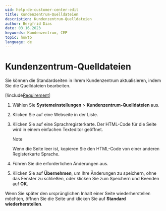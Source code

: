 ```yaml
---
uid: help-de-customer-center-edit
title: Kundenzentrum-Quelldateien
description: Kundenzentrum-Quelldateien
author: Bergfrid Dias
date: 03.16.2023
keywords: Kundenzentrum, CEP
topic: howto
language: de
---
```


# Kundenzentrum-Quelldateien

Sie können die Standardseiten in Ihrem Kundenzentrum aktualisieren, indem Sie die Quelldateien bearbeiten.

[!include[Requirement](../../learn/includes/req-cep.md)]

1. Wählen Sie <i class="ph ph-list" aria-label="Main menu"></i> **Systemeinstellungen** > **Kundenzentrum-Quelldateien** aus.

2. Klicken Sie auf eine Webseite in der Liste.

3. Klicken Sie auf eine Sprachregisterkarte. Der HTML-Code für die Seite wird in einem einfachen Texteditor geöffnet.

    > [!NOTE]
    > Wenn die Seite leer ist, kopieren Sie den HTML-Code von einer anderen Registerkarte Sprache.

4. Führen Sie die erforderlichen Änderungen aus.

5. Klicken Sie auf **Übernehmen**, um Ihre Änderungen zu speichern, ohne das Fenster zu schließen, oder klicken Sie zum Speichern und Beenden auf **OK**.

Wenn Sie später den ursprünglichen Inhalt einer Seite wiederherstellen möchten, öffnen Sie die Seite und klicken Sie auf **Standard wiederherstellen**.
